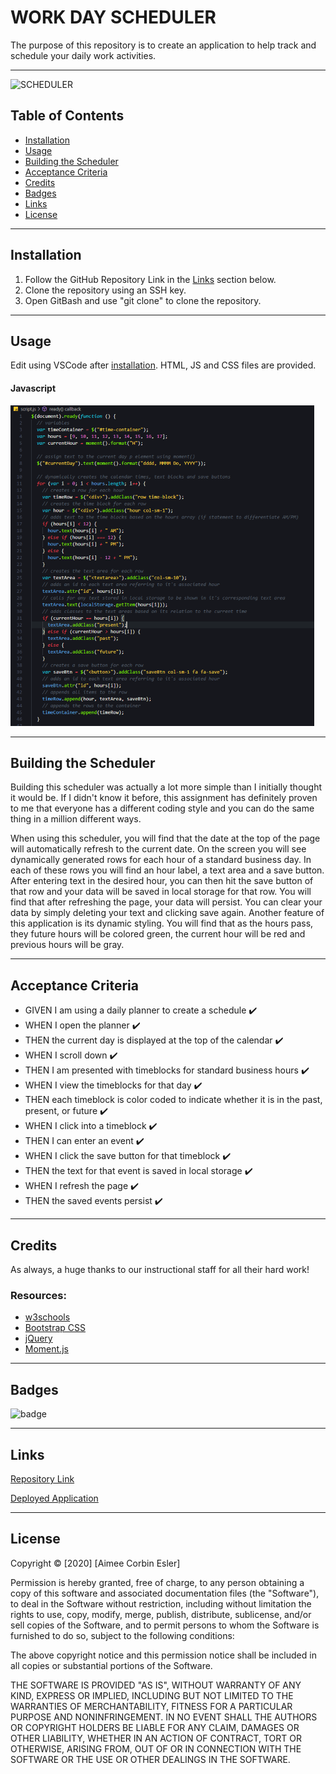 # WORK DAY SCHEDULER

The purpose of this repository is to create an application to help track and schedule your daily work activities.

-----

![SCHEDULER]()

## Table of Contents
* [Installation](#installation)
* [Usage](#Usage)
* [Building the Scheduler](#building-the-scheduler)
* [Acceptance Criteria](#acceptance-criteria)
* [Credits](#credits)
* [Badges](#badges)
* [Links](#Links)
* [License](#license)

-----

## Installation
1. Follow the GitHub Repository Link in the [Links](#Links) section below.
1. Clone the repository using an SSH key.
1. Open GitBash and use "git clone" to clone the repository.

-----

## Usage
Edit using VSCode after [installation](#installation). HTML, JS and CSS files are provided.

#### Javascript

![JS](javascript.png)

-----

## Building the Scheduler

Building this scheduler was actually a lot more simple than I initially thought it would be. If I didn't know it before, this assignment has definitely proven to me that everyone has a different coding style and you can do the same thing in a million different ways.

When using this scheduler, you will find that the date at the top of the page will automatically refresh to the current date. On the screen you will see dynamically generated rows for each hour of a standard business day. In each of these rows you will find an hour label, a text area and a save button. After entering text in the desired hour, you can then hit the save button of that row and your data will be saved in local storage for that row. You will find that after refreshing the page, your data will persist. You can clear your data by simply deleting your text and clicking save again. Another feature of this application is its dynamic styling. You will find that as the hours pass, they future hours will be colored green, the current hour will be red and previous hours will be gray.

-----

## Acceptance Criteria

* GIVEN I am using a daily planner to create a schedule :heavy_check_mark:
* WHEN I open the planner :heavy_check_mark:
* THEN the current day is displayed at the top of the calendar :heavy_check_mark:
* WHEN I scroll down :heavy_check_mark:
* THEN I am presented with timeblocks for standard business hours :heavy_check_mark:
* WHEN I view the timeblocks for that day :heavy_check_mark:
* THEN each timeblock is color coded to indicate whether it is in the past, present, or future :heavy_check_mark:
* WHEN I click into a timeblock :heavy_check_mark:
* THEN I can enter an event :heavy_check_mark:
* WHEN I click the save button for that timeblock :heavy_check_mark:
* THEN the text for that event is saved in local storage :heavy_check_mark:
* WHEN I refresh the page :heavy_check_mark:
* THEN the saved events persist :heavy_check_mark:

-----

## Credits
As always, a huge thanks to our instructional staff for all their hard work!

### Resources:

* [w3schools](https://www.w3schools.com)
* [Bootstrap CSS](https://getbootstrap.com/)
* [jQuery](https://jquery.com/)
* [Moment.js](https://momentjs.com/)

-----

## Badges
![badge](https://img.shields.io/github/issues-raw/aimeecesler/work-day-scheduler)

-----

## Links
[Repository Link](https://github.com/aimeecesler/work-day-scheduler)

[Deployed Application](https://aimeecesler.github.io/work-day-scheduler/)

-----

## License
Copyright &copy; [2020] [Aimee Corbin Esler]

Permission is hereby granted, free of charge, to any person obtaining a copy
of this software and associated documentation files (the "Software"), to deal
in the Software without restriction, including without limitation the rights
to use, copy, modify, merge, publish, distribute, sublicense, and/or sell
copies of the Software, and to permit persons to whom the Software is
furnished to do so, subject to the following conditions:

The above copyright notice and this permission notice shall be included in all
copies or substantial portions of the Software.

THE SOFTWARE IS PROVIDED "AS IS", WITHOUT WARRANTY OF ANY KIND, EXPRESS OR
IMPLIED, INCLUDING BUT NOT LIMITED TO THE WARRANTIES OF MERCHANTABILITY,
FITNESS FOR A PARTICULAR PURPOSE AND NONINFRINGEMENT. IN NO EVENT SHALL THE
AUTHORS OR COPYRIGHT HOLDERS BE LIABLE FOR ANY CLAIM, DAMAGES OR OTHER
LIABILITY, WHETHER IN AN ACTION OF CONTRACT, TORT OR OTHERWISE, ARISING FROM,
OUT OF OR IN CONNECTION WITH THE SOFTWARE OR THE USE OR OTHER DEALINGS IN THE
SOFTWARE.
